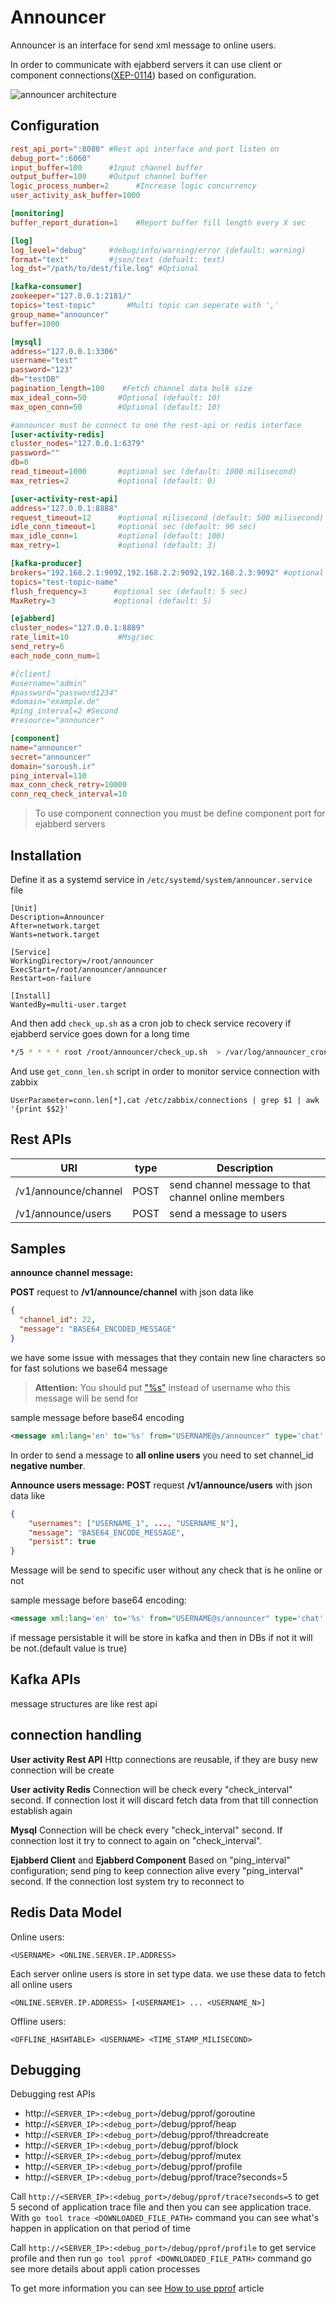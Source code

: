 
Announcer
=========
Announcer is an interface for send xml message to online users.

In order to communicate with ejabberd servers it can use client or component connections([XEP-0114](http://xmpp.org/extensions/xep-0114.html)) based on configuration.

![announcer architecture](./doc/image/arch.png)

Configuration
-------------
```toml
rest_api_port=":8080" #Rest api interface and port listen on
debug_port=":6060"
input_buffer=100      #Input channel buffer
output_buffer=100     #Output channel buffer
logic_process_number=2      #Increase logic concurrency
user_activity_ask_buffer=1000

[monitoring]
buffer_report_duration=1    #Report buffer fill length every X sec

[log]
log_level="debug"     #debug/info/warning/error (default: warning)
format="text"         #json/text (defualt: text)
log_dst="/path/to/dest/file.log" #Optional

[kafka-consumer]
zookeeper="127.0.0.1:2181/"
topics="test-topic"       #Multi topic can seperate with ','
group_name="announcer"
buffer=1000

[mysql]
address="127.0.0.1:3306"
username="test"
password="123"
db="testDB"
pagination_length=100    #Fetch channel data bulk size
max_ideal_conn=50       #Optional (default: 10)
max_open_conn=50        #Optional (default: 10)

#announcer must be connect to one the rest-api or redis interface
[user-activity-redis]
cluster_nodes="127.0.0.1:6379"
password=""
db=0
read_timeout=1000       #optional sec (default: 1000 milisecond)
max_retries=2           #optional (default: 0)

[user-activity-rest-api]
address="127.0.0.1:8888"
request_timeout=12      #optional milisecond (default: 500 milisecond)
idle_conn_timeout=1     #optional sec (default: 90 sec)
max_idle_conn=1         #optional (default: 100)
max_retry=1             #optional (default: 3)

[kafka-producer]
brokers="192.168.2.1:9092,192.168.2.2:9092,192.168.2.3:9092" #optional (default: 127.0.0.1:9092)
topics="test-topic-name"
flush_frequency=3      #optional sec (default: 5 sec)
MaxRetry=3             #optional (default: 5)

[ejabberd]
cluster_nodes="127.0.0.1:8889"
rate_limit=10           #Msg/sec
send_retry=6
each_node_conn_num=1

#[client]
#username="admin"
#password="password1234"
#domain="example.de"
#ping_interval=2 #Second
#resource="announcer"

[component]
name="announcer"
secret="announcer"
domain="soroush.ir"
ping_interval=110
max_conn_check_retry=10000
conn_req_check_interval=10
```

>To use component connection you must be define component port for ejabberd servers


Installation
------------
Define it as a systemd service in `/etc/systemd/system/announcer.service` file
```service
[Unit]
Description=Announcer
After=network.target
Wants=network.target

[Service]
WorkingDirectory=/root/announcer
ExecStart=/root/announcer/announcer
Restart=on-failure

[Install]
WantedBy=multi-user.target
```

And then add `check_up.sh` as a cron job to check service recovery if ejabberd service goes down for a long time
```bash
*/5 * * * *	root /root/announcer/check_up.sh  > /var/log/announcer_cron_check.log
```
And use `get_conn_len.sh` script in order to monitor service connection with zabbix
```
UserParameter=conn.len[*],cat /etc/zabbix/connections | grep $1 | awk '{print $$2}'
```

Rest APIs
---------
|URI|type|Description|
|---|----|-----------|
|/v1/announce/channel|POST|send channel message to that channel online members|
|/v1/announce/users|POST|send a message to users|

Samples
-------

**announce channel message:**

**POST** request to **/v1/announce/channel** with json data like

```json
{
  "channel_id": 22,
  "message": "BASE64_ENCODED_MESSAGE"
}
```
we have some issue with messages that they contain new line characters so for fast solutions we base64 message
> **Attention:** You should put ["%s"](https://golang.org/pkg/fmt/) instead of username who this message will be send for

sample message before base64 encoding
```xml
<message xml:lang='en' to='%s' from="USERNAME@s/announcer" type='chat' id='ID_NUMBER' xmlns='jabber:client'><body>MESSAGE_CONTENT</body><body xml:lang='REPLY_ON_THREAD_ID'>989198872580</body><body xml:lang='MAJOR_TYPE'>SIMPLE_CHAT</body><body xml:lang='MINOR_TYPE'>TEXT</body><body xml:lang='REPLY_ON_MESSAGE_ID'>15219732781131af24fc1zwf</body><body xml:lang='SEND_TIME_IN_GMT'>1521973339583</body></message>
```

In order to send a message to **all online users** you need to set channel_id **negative number**.

**Announce users message:**
**POST** request **/v1/announce/users** with json data like
```json
{
    "usernames": ["USERNAME_1", ..., "USERNAME_N"],
    "message": "BASE64_ENCODE_MESSAGE",
    "persist": true
}
```
Message will be send to specific user without any check that is he online or not

sample message before base64 encoding:
```xml
<message xml:lang='en' to='%s' from="USERNAME@s/announcer" type='chat' id='ID_NUMBER' xmlns='jabber:client'><body>MESSAGE_CONTENT</body><body xml:lang='REPLY_ON_THREAD_ID'>989198872580</body><body xml:lang='MAJOR_TYPE'>SIMPLE_CHAT</body><body xml:lang='MINOR_TYPE'>TEXT</body><body xml:lang='REPLY_ON_MESSAGE_ID'>15219732781131af24fc1zwf</body><body xml:lang='SEND_TIME_IN_GMT'>1521973339583</body></message>
```
if message persistable it will be store in kafka and then in DBs if not it will be not.(default value is true)

Kafka APIs
----------
message structures are like rest api

connection handling
-------------------
**User activity Rest API**
Http connections are reusable, if they are busy new connection will be create

**User activity Redis**
Connection will be check every "check_interval" second.
If connection lost it will discard fetch data from that till connection establish again

**Mysql**
Connection will be check every "check_interval" second.
If connection lost it try to connect to again on "check_interval".

**Ejabberd Client** and **Ejabberd Component**
Based on "ping_interval" configuration; send ping to keep connection alive every "ping_interval" second.
If the connection lost system try to reconnect to

Redis Data Model
----------------
Online users:
```
<USERNAME> <ONLINE.SERVER.IP.ADDRESS>
```
Each server online users is store in set type data. we use these data to fetch all online users
```
<ONLINE.SERVER.IP.ADDRESS> [<USERNAME1> ... <USERNAME_N>]
```
Offline users:
```
<OFFLINE_HASHTABLE> <USERNAME> <TIME_STAMP_MILISECOND>
```

Debugging
---------
Debugging rest APIs

- http://`<SERVER_IP>:<debug_port>`/debug/pprof/goroutine
- http://`<SERVER_IP>:<debug_port>`/debug/pprof/heap
- http://`<SERVER_IP>:<debug_port>`/debug/pprof/threadcreate
- http://`<SERVER_IP>:<debug_port>`/debug/pprof/block
- http://`<SERVER_IP>:<debug_port>`/debug/pprof/mutex
- http://`<SERVER_IP>:<debug_port>`/debug/pprof/profile
- http://`<SERVER_IP>:<debug_port>`/debug/pprof/trace?seconds=5

Call `http://<SERVER_IP>:<debug_port>/debug/pprof/trace?seconds=5` to get 5 second of application trace file and then you can see application trace. With
`go tool trace <DOWNLOADED_FILE_PATH>` command you can see what's happen in application on that period of time

Call `http://<SERVER_IP>:<debug_port>/debug/pprof/profile` to get service profile and then run `go tool pprof <DOWNLOADED_FILE_PATH>` command go see more details about appli   cation processes

To get more information you can see [How to use pprof](https://www.integralist.co.uk/posts/profiling-go/) article